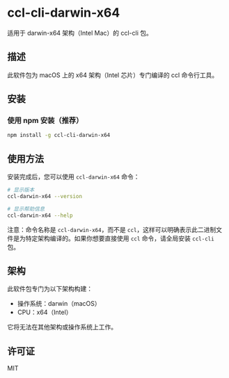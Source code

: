 # ccl-cli-darwin-x64

适用于 darwin-x64 架构（Intel Mac）的 ccl-cli 包。

## 描述

此软件包为 macOS 上的 x64 架构（Intel 芯片）专门编译的 ccl 命令行工具。

## 安装

### 使用 npm 安装（推荐）

```bash
npm install -g ccl-cli-darwin-x64
```

## 使用方法

安装完成后，您可以使用 `ccl-darwin-x64` 命令：

```bash
# 显示版本
ccl-darwin-x64 --version

# 显示帮助信息
ccl-darwin-x64 --help
```

注意：命令名称是 `ccl-darwin-x64`，而不是 `ccl`，这样可以明确表示此二进制文件是为特定架构编译的。如果你想要直接使用 `ccl` 命令，请全局安装 `ccl-cli` 包。

## 架构

此软件包专门为以下架构构建：
- 操作系统：darwin（macOS）
- CPU：x64（Intel）

它将无法在其他架构或操作系统上工作。

## 许可证

MIT